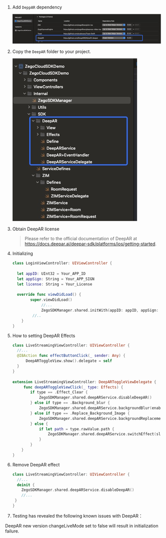 1. Add `DeppAR` dependency

   ![add_deepar_sdk](Image/add_deepar_sdk.jpg)

2. Copy the `DeepAR` folder to your project.

   ![copy_file](Image/copy_file.jpg)

   

3. Obtain DeepAR license

   > Please refer to the official documentation of DeepAR at https://docs.deepar.ai/deepar-sdk/platforms/ios/getting-started.

4. Initializing

   ```swift
   class LoginViewController: UIViewController {
     
     let appID: UInt32 = Your_APP_ID
     let appSign: String = Your_APP_SIGN
     let license: String = Your_License
     
     override func viewDidLoad() {
           super.viewDidLoad()
   				//...
   				ZegoSDKManager.shared.initWith(appID: appID, appSign: appSign, deeparLicenseKey: license)
       		//..
       }
   }
   ```

   

5. How to setting DeepAR Effects

   ```swift
   class LiveStreamingViewController: UIViewController {
     //...
     @IBAction func effectButtonClick(_ sender: Any) {
         DeepARToggleView.show().delegate = self
     }
   }
   
   extension LiveStreamingViewController: DeepARToggleViewDelegate {
    	func deepARToggleViewClick(_ type: Effects) {
           if type == .Effect_Clear {
               ZegoSDKManager.shared.deepARService.disableDeepAR()
           } else if type == .Background_blur {
               ZegoSDKManager.shared.deepARService.backgroundBlur(enable: true, strength: 3)
           } else if type == .Replace_Background_Image {
               ZegoSDKManager.shared.deepARService.backgroundReplacement(enable: true, image: UIImage(named: "call_waiting_bg"))
           } else {
               if let path = type.rawValue.path {
                   ZegoSDKManager.shared.deepARService.switchEffect(slot: "effect", path: path)
               }
           }
       }
   }
   ```

   

6. Remove DeepAR effect

   ```swift
   class LiveStreamingViewController: UIViewController {
     //...
     deinit {
       ZegoSDKManager.shared.deepARService.disableDeepAR()
       //...
   	}
   }
   ```

7. Testing has revealed the following known issues with DeepAR：

 DeepAR new version changeLiveMode set to false will result in initialization failure.

